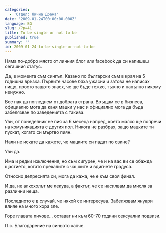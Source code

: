 ```yaml
---
categories:
  - 'Отдел: Лична Драма'
date: '2009-01-24T00:00:00.000Z'
language: BG
slug: /?p=41
title: To be single or not to be
published: true
summary: ''
id: 2009-01-24-to-be-single-or-not-to-be
---
```


Няма по-добро място от личния блог или facebook да си напишеш сегашния статус.


Да, в момента съм сингъл. Казано по български съм в края на 5 годишна връзка. Първите часове бяха ужасни и затова не написах нищо, просто защото знаех, че ще бъде тежко, тъжно и напълно никому ненужно.


Все пак да погледнем от добрата страна. Връщам се в бизнеса, официално мога да каня мацки у нас и официално мога да бъда забелязван по заведенията с такива.


Уви, от понеделник не пия за 6 месеца напред, което малко ще попречи на комуникацията с другия пол. Никога не разбрах, защо мацките ти пускат, когато си мъртво пиян.


Нали не искате да кажете, че мацките си падат по свине?


Уви да.


Има и редки изключения, но съм сигурен, че и на вас ви се обажда щастието, когато прекалите с чашките и вдигнете градуса.


Относно депресията си, мога да кажа, че е към своя финал.


И да, не алкохолът ме лекува, а фактът, че се насилвам да мисля за различни неща.


Последното е в случай, че някой се интересува. Забелязвам януари влияе на много хора зле.


Горе главата пичове... остават ни към 60-70 години сексуални подвизи.


П.с. Благодарение на синьото хапче.
